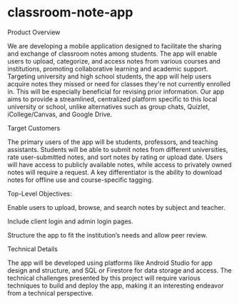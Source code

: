# classroom-note-app

Product Overview

We are developing a mobile application designed to facilitate the sharing and exchange of classroom notes among students. The app will enable users to upload, categorize, and access notes from various courses and institutions, promoting collaborative learning and academic support. Targeting university and high school students, the app will help users acquire notes they missed or need for classes they're not currently enrolled in. This will be especially beneficial for revising prior information. Our app aims to provide a streamlined, centralized platform specific to this local university or school, unlike alternatives such as group chats, Quizlet, iCollege/Canvas, and Google Drive.

Target Customers

The primary users of the app will be students, professors, and teaching assistants. Students will be able to submit notes from different universities, rate user-submitted notes, and sort notes by rating or upload date. Users will have access to publicly available notes, while access to privately owned notes will require a request. A key differentiator is the ability to download notes for offline use and course-specific tagging.

Top-Level Objectives:

Enable users to upload, browse, and search notes by subject and teacher.

Include client login and admin login pages.

Structure the app to fit the institution’s needs and allow peer review.

Technical Details

The app will be developed using platforms like Android Studio for app design and structure, and SQL or Firestore for data storage and access. The technical challenges presented by this project will require various techniques to build and deploy the app, making it an interesting endeavor from a technical perspective.
